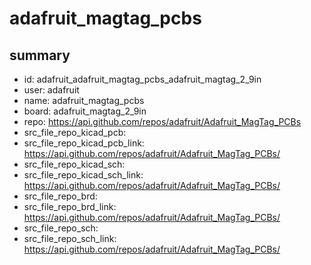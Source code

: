 # adafruit_magtag_pcbs
 
## summary 
* id: adafruit_adafruit_magtag_pcbs_adafruit_magtag_2_9in
* user: adafruit
* name: adafruit_magtag_pcbs
* board: adafruit_magtag_2_9in
* repo: https://api.github.com/repos/adafruit/Adafruit_MagTag_PCBs
* src_file_repo_kicad_pcb: 
* src_file_repo_kicad_pcb_link: https://api.github.com/repos/adafruit/Adafruit_MagTag_PCBs/
* src_file_repo_kicad_sch: 
* src_file_repo_kicad_sch_link: https://api.github.com/repos/adafruit/Adafruit_MagTag_PCBs/
* src_file_repo_brd: 
* src_file_repo_brd_link: https://api.github.com/repos/adafruit/Adafruit_MagTag_PCBs/
* src_file_repo_sch: 
* src_file_repo_sch_link: https://api.github.com/repos/adafruit/Adafruit_MagTag_PCBs/




